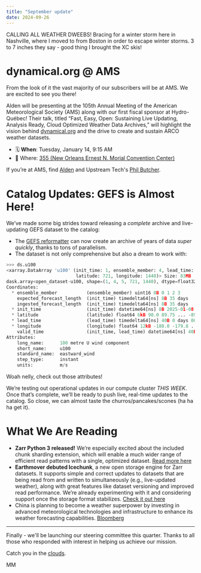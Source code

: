 ```yaml
---
title: "September update"
date: 2024-09-26
---
```


CALLING ALL WEATHER DWEEBS! Bracing for a winter storm here in Nashville, where I moved to from Boston in order to escape winter storms. 3 to 7 inches they say - good thing I brought the XC skis!

# dynamical.org @ AMS

From the look of it the vast majority of our subscribers will be at AMS. We are excited to see you there!

Alden will be presenting at the 105th Annual Meeting of the American Meteorological Society (AMS) along with our first fiscal sponsor at Hydro-Québec! Their talk, titled “Fast, Easy, Open: Sustaining Live Updating, Analysis Ready, Cloud Optimized Weather Data Archives,” will highlight the vision behind [dynamical.org](http://dynamical.org) and the drive to create and sustain ARCO weather datasets.

- 🗓️ **When**: Tuesday, January 14, 9:15 AM
- 📍 Where: [355 (New Orleans Ernest N. Morial Convention Center)](https://ams.confex.com/ams/105ANNUAL/meetingapp.cgi/Paper/448901)

If you’re at AMS, find [Alden](https://www.linkedin.com/in/alden-keefe-sampson-a0292164/) and Upstream Tech's [Phil Butcher](https://www.linkedin.com/in/phillip-butcher-96ba2461/).

# Catalog Updates: GEFS is Almost Here!

We’ve made some big strides toward releasing a _complete_ archive and live-updating GEFS dataset to the catalog:

- The [GEFS reformatter](https://github.com/dynamical-org/reformatters) can now create an archive of years of data _super quickly_, thanks to tons of parallelism.
- The dataset is not only comprehensive but also a dream to work with:

```python
>>> ds.u100
<xarray.DataArray 'u100' (init_time: 1, ensemble_member: 4, lead_time: 5,
                          latitude: 721, longitude: 1440)> Size: 83MB
dask.array<open_dataset-u100, shape=(1, 4, 5, 721, 1440), dtype=float32, chunksize=(1, 4, 5, 73, 72), chunktype=numpy.ndarray>
Coordinates:
  * ensemble_member           (ensemble_member) uint16 8B 0 1 2 3
    expected_forecast_length  (init_time) timedelta64[ns] 8B 35 days
    ingested_forecast_length  (init_time) timedelta64[ns] 8B 35 days
  * init_time                 (init_time) datetime64[ns] 8B 2025-01-08
  * latitude                  (latitude) float64 6kB 90.0 89.75 ... -89.75 -90.0
  * lead_time                 (lead_time) timedelta64[ns] 40B 0 days 00:00:00...
  * longitude                 (longitude) float64 12kB -180.0 -179.8 ... 179.8
    valid_time                (init_time, lead_time) datetime64[ns] 40B 2025-...
Attributes:
    long_name:      100 metre U wind component
    short_name:     u100
    standard_name:  eastward_wind
    step_type:      instant
    units:          m/s
```

Woah nelly, check out those attributes!

We’re testing out operational updates in our compute cluster _THIS WEEK_. Once that’s complete, we’ll be ready to push live, real-time updates to the catalog. So close, we can almost taste the churros/pancakes/scones (ha ha ha get it).

# What We Are Reading

- **Zarr Python 3 released!** We’re especially excited about the included chunk sharding extension, which will enable a much wider range of efficient read patterns with a single, optimized dataset. [Read more here](https://zarr.dev/blog/zarr-python-3-release)
- **Earthmover debuted Icechunk**, a new open storage engine for Zarr datasets. It supports simple and correct updates to datasets that are being read from and written to simultaneously (e.g., live-updated weather), along with great features like dataset versioning and improved read performance. We’re already experimenting with it and considering support once the storage format stabilizes. [Check it out here](https://icechunk.io/)
- China is planning to become a weather superpower by investing in advanced meteorological technologies and infrastructure to enhance its weather forecasting capabilities. [Bloomberg](https://www.bloomberg.com/news/newsletters/2024-12-11/china-is-planning-to-become-a-weather-superpower)

---

Finally - we'll be launching our steering committee this quarter. Thanks to all those who responded with interest in helping us achieve our mission.

Catch you in the [clouds](https://www.youtube.com/watch?v=3N6rBXI3Uow).

MM

